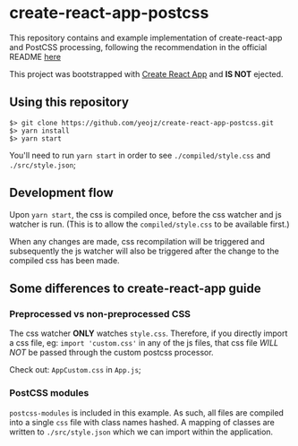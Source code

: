 # create-react-app-postcss

This repository contains and example implementation of create-react-app
and PostCSS processing, following the recommendation in the official
README  [here](https://github.com/facebookincubator/create-react-app/blob/master/packages/react-scripts/template/README.md#adding-a-css-preprocessor-sass-less-etc)

This project was bootstrapped with [Create React App](https://github.com/facebookincubator/create-react-app) and __IS NOT__ ejected.

## Using this repository

```
$> git clone https://github.com/yeojz/create-react-app-postcss.git
$> yarn install
$> yarn start
```

You'll need to run `yarn start` in order to see `./compiled/style.css` and `./src/style.json`;

## Development flow

Upon `yarn start`, the css is compiled once, before the css watcher and js watcher
is run. (This is to allow the `compiled/style.css` to be available first.)

When any changes are made, css recompilation will be triggered and subsequently the js
watcher will also be triggered after the change to the compiled css has been made.

## Some differences to create-react-app guide

### Preprocessed vs non-preprocessed CSS

The css watcher __ONLY__ watches `style.css`. Therefore, if you directly import
a css file, eg: `import 'custom.css'` in any of the js files, that css file _WILL NOT_
be passed through the custom postcss processor.

Check out: `AppCustom.css` in `App.js`;

### PostCSS modules

`postcss-modules` is included in this example. As such, all files are compiled into
a single `css` file with class names hashed. A mapping of classes are written to `./src/style.json`
which we can import within the application.
